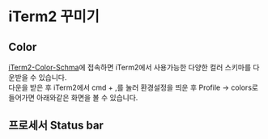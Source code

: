 # iTerm2 꾸미기

## Color

[iTerm2-Color-Schma](https://github.com/mbadolato/iTerm2-Color-Schemes)에 접속하면 iTerm2에서 사용가능한 다양한 컬러 스키마를 다운받을 수 있습니다.  
다운을 받은 후 iTerm2에서 cmd + ,를 눌러 환경설정을 띄운 후 Profile -> colors로 들어가면 아래와같은 화면을 볼 수 있습니다.

## 프로세서 Status bar

